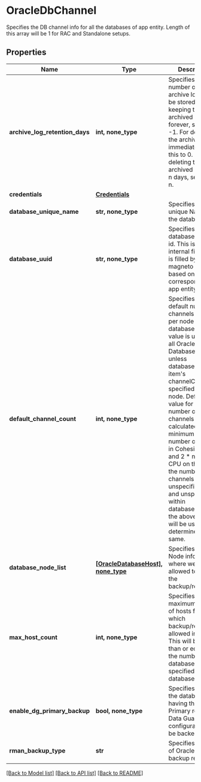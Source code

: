 # OracleDbChannel

Specifies the DB channel info for all the databases of app entity. Length of this array will be 1 for RAC and Standalone setups.

## Properties
Name | Type | Description | Notes
------------ | ------------- | ------------- | -------------
**archive_log_retention_days** | **int, none_type** | Specifies the number of days archive log should be stored. For keeping the archived log forever, set this to -1. For deleting the archived log immediately, set this to 0. For deleting the archived log after n days, set this to n. | [optional] 
**credentials** | [**Credentials**](Credentials.md) |  | [optional] 
**database_unique_name** | **str, none_type** | Specifies the unique Name of the database. | [optional] 
**database_uuid** | **str, none_type** | Specifies the database unique id. This is an internal field and is filled by magneto master based on corresponding app entity id. | [optional] 
**default_channel_count** | **int, none_type** | Specifies the default number of channels to use per node per database. This value is used on all Oracle Database Nodes unless databaseNodeList item&#39;s channelCount is specified for the node. Default value for the number of channels will be calculated as the minimum of number of nodes in Cohesity cluster and 2 * number of CPU on the host. If the number of channels is unspecified here and unspecified within databaseNodeList, the above formula will be used to determine the same. | [optional] 
**database_node_list** | [**[OracleDatabaseHost], none_type**](OracleDatabaseHost.md) | Specifies the Node info from where we are allowed to take the backup/restore. | [optional] 
**max_host_count** | **int, none_type** | Specifies the maximum number of hosts from which backup/restore is allowed in parallel. This will be less than or equal to the number of databaseNode specified within databaseNodeList. | [optional] 
**enable_dg_primary_backup** | **bool, none_type** | Specifies whether the database having the Primary role within Data Guard configuration is to be backed up. | [optional] 
**rman_backup_type** | **str** | Specifies the type of Oracle RMAN backup requested | [optional] 

[[Back to Model list]](../README.md#documentation-for-models) [[Back to API list]](../README.md#documentation-for-api-endpoints) [[Back to README]](../README.md)


